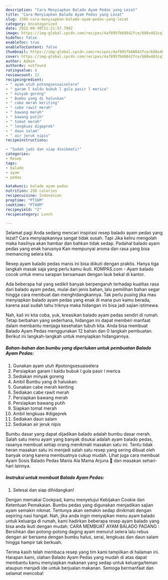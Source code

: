 ```yaml
---
description: "Cara Menyiapkan Balado Ayam Pedas yang Lezat"
title: "Cara Menyiapkan Balado Ayam Pedas yang Lezat"
slug: 1506-cara-menyiapkan-balado-ayam-pedas-yang-lezat
category: Uncategorized
date: 2022-09-30T11:21:57.790Z
image: https://img-global.cpcdn.com/recipes/4af895fb68642fce/680x482cq70/balado-ayam-pedas-foto-resep-utama.jpg
hideToc: false
enableToc: true
enableTocContent: false
thumbnail: https://img-global.cpcdn.com/recipes/4af895fb68642fce/680x482cq70/balado-ayam-pedas-foto-resep-utama.jpg
cover: https://img-global.cpcdn.com/recipes/4af895fb68642fce/680x482cq70/balado-ayam-pedas-foto-resep-utama.jpg
author: Admin
authorAv: notfound
ratingvalue: 4
reviewcount: 12
recipeingredient:
- " ayam utuh potongsesuaiselera"
- " garam l kaldu bubuk l gula pasir l merica"
- " minyak goreng"
- " Bumbu yang di haluskan"
- " cabe merah keriting"
- " cabe rawit merah"
- " bawang merah"
- " bawang putih"
- " tomat merah"
- " lengkuas digeprek"
- " daun salam"
- " air jeruk nipis"
recipeinstructions:

- "Sudah jadi dan siap dinikmati!"
categories:
- Resep
tags:
- balado
- ayam
- pedas

katakunci: balado ayam pedas 
nutrition: 258 calories
recipecuisine: Indonesian
preptime: "PT16M"
cooktime: "PT48M"
recipeyield: "2"
recipecategory: Lunch

---
```



Selamat pagi Anda sedang mencari inspirasi resep balado ayam pedas yang lezat? Cara menyiapkannya sangat tidak susah. Tapi Jika keliru mengolah maka hasilnya akan hambar dan bahkan tidak sedap. Padahal balado ayam pedas yang enak harusnya Kan mempunyai aroma dan rasa yang bisa memancing selera kita.


Resep ayam balado pedas manis ini bisa diikuti dengan praktis. Hanya tiga langkah masak saja yang perlu kamu ikuti. KOMPAS.com - Ayam balado cocok untuk menu sarapan bersamaan dengan lauk bekal di kantor.

Ada beberapa hal yang sedikit banyak berpengaruh terhadap kualitas rasa dari balado ayam pedas, mulai dari jenis bahan, lalu pemilihan bahan segar hingga cara membuat dan menghidangkannya. Tak perlu pusing jika mau menyiapkan balado ayam pedas yang enak di mana pun kamu berada, karena asal sudah tahu triknya maka hidangan ini bisa jadi sajian istimewa.


Nah, kali ini kita coba, yuk, kreasikan balado ayam pedas sendiri di rumah. Tetap berbahan yang sederhana, hidangan ini dapat memberi manfaat dalam membantu menjaga kesehatan tubuh kita. Anda bisa membuat Balado Ayam Pedas menggunakan 12 bahan dan 0 langkah pembuatan. Berikut ini langkah-langkah untuk menyiapkan hidangannya.

<!--inarticleads1-->

##### Bahan-bahan dan bumbu yang diperlukan untuk pembuatan Balado Ayam Pedas:

1. Gunakan  ayam utuh #potongsesuaiselera
1. Persiapkan  garam l kaldu bubuk l gula pasir l merica
1. Sediakan  minyak goreng
1. Ambil  Bumbu yang di haluskan:
1. Gunakan  cabe merah keriting
1. Sediakan  cabe rawit merah
1. Persiapkan  bawang merah
1. Persiapkan  bawang putih
1. Siapkan  tomat merah
1. Ambil  lengkuas #digeprek
1. Sediakan  daun salam
1. Sediakan  air jeruk nipis


Bumbu dasar yang dapat dijadikan balado adalah bumbu dasar merah. Salah satu menu ayam yang banyak disukai adalah ayam balado pedas, rasanya membuat setiap orang menikmati masakan satu ini. Tentu tidak heran masakan satu ini menjadi salah satu resep yang sering dibuat oleh banyak orang karena membuatnya cukup mudah. Lihat juga cara membuat Ayam Sosis Balado Pedas Manis Ala Mama Arjuna 🍅 dan masakan sehari-hari lainnya. 

<!--inarticleads2-->

##### Instruksi untuk membuat Balado Ayam Pedas:


1. Selesai dan siap dihidangkan!

Dengan memakai Cookpad, kamu menyetujui Kebijakan Cookie dan Ketentuan Pemakaian. Bumbu pedas yang digunakan menjadikan sajian ayam semakin nikmat. Tentunya akan semakin sedap dinikmati dengan sepiring nasi hangat. Nah, jika anda ingin menyajikan menu ayam balado untuk keluarga di rumah, kami hadirkan beberapa resep ayam balado yang bisa anda ikuti dengan mudah. CARA MEMBUAT AYAM BALADO PADANG : Bersihkan dan potong-potong daging ayam menurut selera lalu rebus dengan air bersama dengan bumbu halus, serai, lengkuas dan daun salam hingga hampir tak berkuah. 

Terima kasih telah membaca resep yang tim kami tampilkan di halaman ini. Harapan kami, olahan Balado Ayam Pedas yang mudah di atas dapat membantu kamu menyiapkan makanan yang sedap untuk keluarga/teman ataupun menjadi ide untuk berjualan makanan. Semoga bermanfaat dan selamat mencoba!
